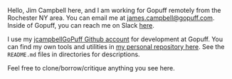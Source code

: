 Hello, Jim Campbell here, and I am working for Gopuff remotely from the Rochester NY area.  You can email me at james.campbell@gopuff.com. Inside of Gopuff, you can reach me on Slack [here](https://app.slack.com/client/T3GPLP093/D02GFELPT24/user_profile/U02FLTJFW1G).

I use my [jcampbellGoPuff Github account](https://github.com/jcampbellGoPuff) for development at Gopuff.  You can find my own tools and utilities in [my personal repository here](https://github.com/jcampbellGoPuff/jcampbellGoPuff).  See the `README.md` files in directories for descriptions.

Feel free to clone/borrow/critique anything you see here.

<!---
jcampbellGoPuff/jcampbellGoPuff is a ✨ special ✨ repository because its `README.md` (this file) appears on your GitHub profile.
You can click the Preview link to take a look at your changes.
--->
